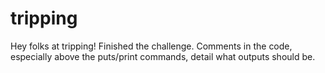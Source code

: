 # tripping

Hey folks at tripping!  Finished the challenge.  Comments in the code, especially above the puts/print commands, detail what outputs should be.
